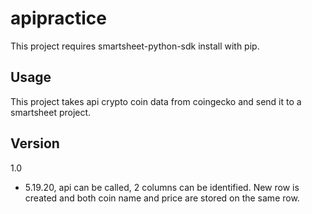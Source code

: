 # apipractice

This project requires smartsheet-python-sdk install with pip.

## Usage

This project takes api crypto coin data from coingecko and send it to a smartsheet project.

## Version
1.0 
- 5.19.20, api can be called, 2 columns can be identified. New row is created and both coin name and price are stored on the same row.

